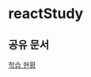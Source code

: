 # reactStudy

## 공유 문서
[학습 현황](https://docs.google.com/document/d/1-YrujbP7VRNMQ93qe9kfXgyNOIbfaNrak-BM-dYvxVs/edit)
